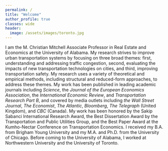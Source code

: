 ```yaml
---
permalink: /
title: "Welcome"
author_profile: true
classes: wide
header:
  image: /assets/images/toronto.jpg
---
```


I am the M. Christian Mitchell Associate Professor in Real Estate and Economics at the University of Alabama. My research strives to improve urban transportation systems by focusing on three broad themes: first, understanding and addressing traffic congestion, second, evaluating the impacts of new transportation technologies on cities, and third, improving transportation safety. My research uses a variety of theoretical and empirical methods, including structural and reduced-form approaches, to address these themes. My work has been published in leading academic journals including *Science*, the *Journal of the European Economics Association*, the *International Economic Review*, and *Transportation Research Part B*, and covered by media outlets including *the Wall Street Journal*, *The Economist*, *The Atlantic*, *Bloomberg*, *The Telegraph* (United Kingdom), and *CBC* (Canada). My work has been honored by the Sakip Sabanci International Research Award, the Best Dissertation Award by the Transportation and Public Utilities Group, and the Best Paper Award at the Kumho-Nectar Conference on Transportation Economics. I received my B.A. from Brigham Young University and my M.A. and Ph.D. from the University of Chicago. Before coming to the University of Alabama, I worked at Northwestern University and the University of Toronto.